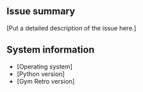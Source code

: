 ## Issue summary

[Put a detailed description of the issue here.]

## System information

- [Operating system]
- [Python version]
- [Gym Retro version]
